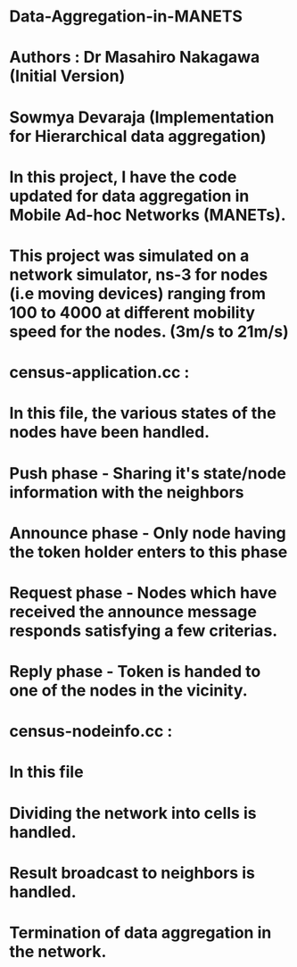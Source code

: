 # Data-Aggregation-in-MANETS
# Authors : Dr Masahiro Nakagawa (Initial Version)
#           Sowmya Devaraja (Implementation for Hierarchical data aggregation)
# In this project, I have the code updated for data aggregation in Mobile Ad-hoc Networks (MANETs).
# This project was simulated on a network simulator, ns-3 for nodes (i.e moving devices) ranging from 100 to 4000 at different mobility speed for the nodes. (3m/s to 21m/s)
# 
# census-application.cc :
# In this file, the various states of the nodes have been handled.
# Push phase - Sharing it's state/node information with the neighbors
# Announce phase - Only node having the token holder enters to this phase
# Request phase - Nodes which have received the announce message responds satisfying a few criterias.
# Reply phase - Token is handed to one of the nodes in the vicinity.

# census-nodeinfo.cc :
# In this file
# Dividing the network into cells is handled.
# Result broadcast to neighbors is handled.
# Termination of data aggregation in the network.

